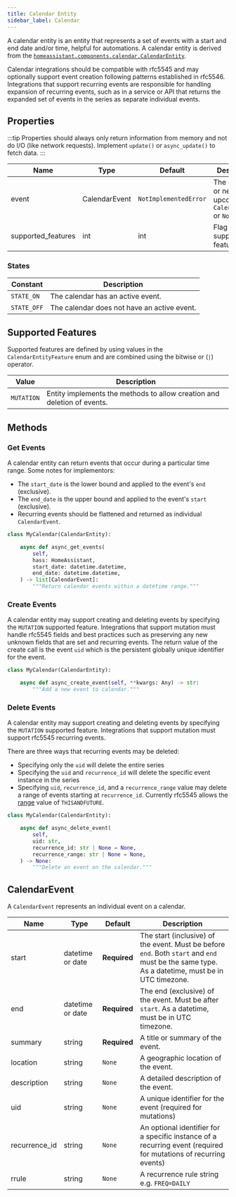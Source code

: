 ```yaml
---
title: Calendar Entity
sidebar_label: Calendar
---
```


A calendar entity is an entity that represents a set of events with a start
and end date and/or time, helpful for automations. A calendar entity is derived from the [`homeassistant.components.calendar.CalendarEntity`](https://github.com/home-assistant/core/blob/dev/homeassistant/components/calendar/__init__.py).

Calendar integrations should be compatible with rfc5545 and may optionally support event creation following patterns established in rfc5546. Integrations that support recurring events are responsible for handling expansion of recurring events, such as in a service or API that returns the expanded set of events in the series as separate individual events.

## Properties

:::tip
Properties should always only return information from memory and not do I/O (like network requests). Implement `update()` or `async_update()` to fetch data.
:::

| Name  | Type          | Default               | Description                                             |
| ----- | ------------- | --------------------- | ------------------------------------------------------- |
| event | CalendarEvent | `NotImplementedError` | The current or next upcoming `CalendarEvent` or `None`. |
| supported_features | int | int | Flag supported features. |

### States

| Constant    | Description                                 |
| ----------- | ------------------------------------------- |
| `STATE_ON`  | The calendar has an active event.           |
| `STATE_OFF` | The calendar does not have an active event. |

## Supported Features

Supported features are defined by using values in the `CalendarEntityFeature` enum
and are combined using the bitwise or (`|`) operator.

| Value               | Description                                                        |
| ------------------- | ------------------------------------------------------------------ |
| `MUTATION`      | Entity implements the methods to allow creation and deletion of events.  |


## Methods

### Get Events

A calendar entity can return events that occur during a particular time range. Some notes for implementors:

- The `start_date` is the lower bound and applied to the event's `end` (exclusive).
- The `end_date` is the upper bound and applied to the event's `start` (exclusive).
- Recurring events should be flattened and returned as individual `CalendarEvent`.

```python
class MyCalendar(CalendarEntity):

    async def async_get_events(
        self,
        hass: HomeAssistant,
        start_date: datetime.datetime,
        end_date: datetime.datetime,
    ) -> list[CalendarEvent]:
        """Return calendar events within a datetime range."""
```

### Create Events

A calendar entity may support creating and deleting events by specifying the `MUTATION` supported feature. Integrations that support mutation must handle rfc5545 fields and best practices such as preserving any new unknown fields that are set and recurring events. The return value of the create call is the event `uid` which is the persistent globally unique identifier for the event.

```python
class MyCalendar(CalendarEntity):

    async def async_create_event(self, **kwargs: Any) -> str:
        """Add a new event to calendar."""
```

### Delete Events

A calendar entity may support creating and deleting events by specifying the `MUTATION` supported feature. Integrations that support mutation must support rfc5545 recurring events.

There are three ways that recurring events may be deleted:

- Specifying only the `uid` will delete the entire series
- Specifying the `uid` and `recurrence_id` will delete the specific event instance in the series
- Specifying `uid`, `recurrence_id`, and a `recurrence_range` value may delete a range of events starting at `recurrence_id`. Currently rfc5545 allows the [range](https://www.rfc-editor.org/rfc/rfc5545#section-3.2.13) value of `THISANDFUTURE`.

```python
class MyCalendar(CalendarEntity):

    async def async_delete_event(
        self,
        uid: str,
        recurrence_id: str | None = None,
        recurrence_range: str | None = None,
    ) -> None:
        """Delete an event on the calendar."""
```

## CalendarEvent

A `CalendarEvent` represents an individual event on a calendar.

| Name        | Type             | Default      | Description                                                                                                                                     |
| ----------- | ---------------- | ------------ | ----------------------------------------------------------------------------------------------------------------------------------------------- |
| start       | datetime or date | **Required** | The start (inclusive) of the event. Must be before `end`. Both `start` and `end` must be the same type. As a datetime, must be in UTC timezone. |
| end         | datetime or date | **Required** | The end (exclusive) of the event. Must be after `start`. As a datetime, must be in UTC timezone.                                                |
| summary     | string           | **Required** | A title or summary of the event.                                                                                                                |
| location    | string           | `None`       | A geographic location of the event.                                                                                                             |
| description | string           | `None`       | A detailed description of the event.                                                                                                            |
| uid | string | `None` | A unique identifier for the event (required for mutations) |
| recurrence_id | string | `None` | An optional identifier for a specific instance of a recurring event (required for mutations of recurring events) |
| rrule |  string | `None` | A recurrence rule string e.g. `FREQ=DAILY` |
